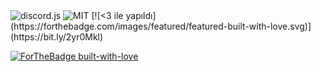 <a>
      <img src="https://img.shields.io/badge/discord-js-ff7700.svg" alt="discord.js">
  </a>

<a>
<img src="https://img.shields.io/github/license/TheHellCat0/discord-shuka-bot?style=flat-square" alt="MIT">
</a>
[![<3 ile yapıldı](https://forthebadge.com/images/featured/featured-built-with-love.svg)](https://bit.ly/2yr0Mkl)

[![ForTheBadge built-with-love](http://ForTheBadge.com/images/badges/built-with-love.svg)](https://GitHub.com/Naereen/) 
